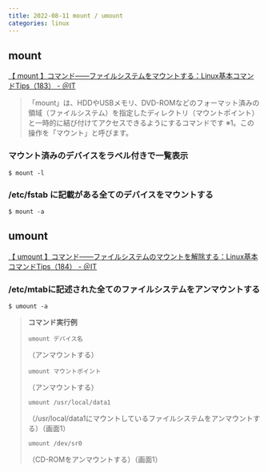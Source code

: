 ```yaml
---
title: 2022-08-11 mount / umount
categories: linux
---
```


## mount

[【 mount 】コマンド――ファイルシステムをマウントする：Linux基本コマンドTips（183） - ＠IT](https://atmarkit.itmedia.co.jp/ait/articles/1802/15/news035.html)

> 「mount」は、HDDやUSBメモリ、DVD-ROMなどのフォーマット済みの領域（ファイルシステム）を指定したディレクトリ（マウントポイント）と一時的に結び付けてアクセスできるようにするコマンドです ※1。この操作を「マウント」と呼びます。

### マウント済みのデバイスをラベル付きで一覧表示

```console
$ mount -l
```

### /etc/fstab に記載がある全てのデバイスをマウントする

```console
$ mount -a
```

## umount

[【 umount 】コマンド――ファイルシステムのマウントを解除する：Linux基本コマンドTips（184） - ＠IT](https://atmarkit.itmedia.co.jp/ait/articles/1802/16/news025.html)

### /etc/mtabに記述された全てのファイルシステムをアンマウントする

```console
$ umount -a
```

> **コマンド実行例**
> 
> `umount デバイス名`
> 
> （アンマウントする）
> 
> `umount マウントポイント`
> 
> （アンマウントする）
> 
> `umount /usr/local/data1`
> 
> （/usr/local/data1にマウントしているファイルシステムをアンマウントする）（画面1）
> 
> `umount /dev/sr0`
> 
> （CD-ROMをアンマウントする）（画面1）
